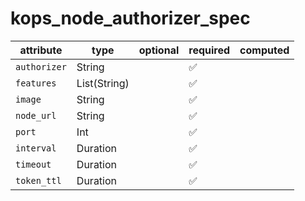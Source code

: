 # kops_node_authorizer_spec

| attribute | type | optional | required | computed |
| --- | --- | --- | --- | --- |
| `authorizer` | String |  | :white_check_mark: |  |
| `features` | List(String) |  | :white_check_mark: |  |
| `image` | String |  | :white_check_mark: |  |
| `node_url` | String |  | :white_check_mark: |  |
| `port` | Int |  | :white_check_mark: |  |
| `interval` | Duration |  | :white_check_mark: |  |
| `timeout` | Duration |  | :white_check_mark: |  |
| `token_ttl` | Duration |  | :white_check_mark: |  |
